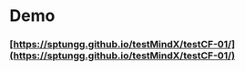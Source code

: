 # Demo

### [https://sptungg.github.io/testMindX/testCF-01/](https://sptungg.github.io/testMindX/testCF-01/)